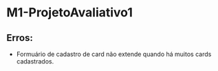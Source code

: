 # M1-ProjetoAvaliativo1


## Erros:
- Formuário de cadastro de card não extende quando há muitos cards cadastrados.
